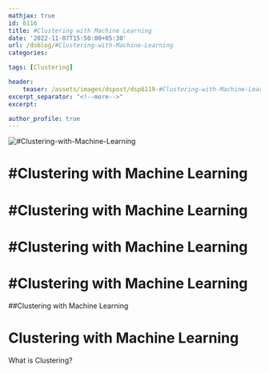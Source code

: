 ```yaml
---
mathjax: true
id: 6116
title: #Clustering with Machine Learning
date: '2022-11-07T15:50:00+05:30'
url: /dsblog/#Clustering-with-Machine-Learning
categories:

tags: [Clustering]

header:
    teaser: /assets/images/dspost/dsp6119-#Clustering-with-Machine-Learning.jpg
excerpt_separator: "<!--more-->"
excerpt:

author_profile: true
---
```


![#Clustering-with-Machine-Learning](/assets/images/dspost/dsp6119-#Clustering-with-Machine-Learning.jpg)

# #Clustering with Machine Learning


# #Clustering with Machine Learning


# #Clustering with Machine Learning


# #Clustering with Machine Learning


##Clustering with Machine Learning


# Clustering with Machine Learning

What is Clustering?

